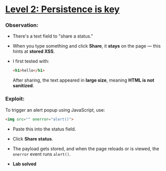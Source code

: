 # [Level 2: Persistence is key](https://xss-game.appspot.com/level2)

### Observation:

* There's a text field to "share a status."
* When you type something and click **Share**, it **stays** on the page — this hints at **stored XSS**.
* I first tested with:

  ```html
  <h1>hello</h1>
  ```

  After sharing, the text appeared in **large size**, meaning **HTML is not sanitized**.


### Exploit:

To trigger an alert popup using JavaScript, use:

```html
<img src="" onerror="alert()">
```

* Paste this into the status field.
* Click **Share status**.
* The payload gets stored, and when the page reloads or is viewed, the `onerror` event runs `alert()`.

* **Lab solved** 

